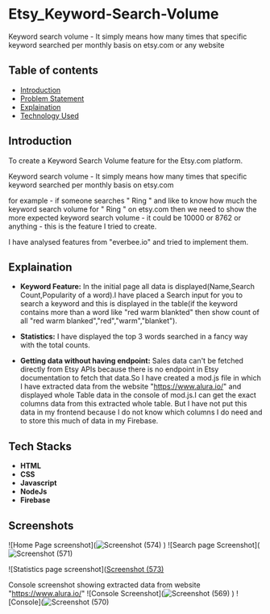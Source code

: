 
# Etsy_Keyword-Search-Volume

Keyword search volume - It simply means how many times that specific keyword searched per monthly basis on etsy.com  or any website

## Table of contents

- [Introduction](#intro)
- [Problem Statement](#ps)
- [Explaination](#explaination)
- [Technology Used](#tech)


## Introduction

To create a Keyword Search Volume feature for the Etsy.com platform.

Keyword search volume - It simply means how many times that specific keyword searched per monthly basis on etsy.com 

for example - if someone searches " Ring " and like to know how much the keyword search volume for " Ring " on etsy.com then we need to show the more expected keyword search volume - it could be 10000 or 8762 or anything - this is the feature I tried to create. 

I have analysed features from "everbee.io" and tried to implement them.


## Explaination

- **Keyword Feature:** In the initial page all data is displayed(Name,Search Count,Popularity of a word).I have placed a Search input for you to search a keyword and this is displayed in the table(if the keyword contains more than a word like "red warm blankted" then show count of all "red warm blanked","red","warm","blanket").

- **Statistics:** I have displayed the top 3 words searched in a fancy way with the total counts.

- **Getting data without having endpoint:** Sales data can't be fetched directly from Etsy APIs because there is no endpoint in Etsy documentation to fetch that data.So I have created a mod.js file in which I have extracted data from the website "https://www.alura.io/" and displayed whole Table data in the console of mod.js.I can get the exact columns data from this extracted whole table. But I have not put this data in my frontend because I do not know which columns I do need and to store this much of data in my Firebase.
## Tech Stacks

- **HTML** 
- **CSS** 
- **Javascript**
- **NodeJs** 
- **Firebase**  
## Screenshots
![Home Page screenshot](![Screenshot (574)](https://github.com/harshita-vajpayee/Etsy_Keyword-Search-Volume/assets/97746035/68f5b97d-33af-4783-808c-70d6e825f080)
)
![Search page Screenshot](![Screenshot (571)](https://github.com/harshita-vajpayee/Etsy_Keyword-Search-Volume/assets/97746035/84978347-1a69-47b4-8852-225e8d59ba14)

![Statistics page screenshot]([Screenshot (573)](https://github.com/harshita-vajpayee/Etsy_Keyword-Search-Volume/assets/97746035/c4f2d915-edf1-42c0-9a94-0c775ed15c66)

Console screenshot showing extracted data from website "https://www.alura.io/"
![Console Screenshot](![Screenshot (569)](https://github.com/harshita-vajpayee/Etsy_Keyword-Search-Volume/assets/97746035/800dc2d0-ab22-43e7-910f-1231677b9cef)
)
![Console](![Screenshot (570)](https://github.com/harshita-vajpayee/Etsy_Keyword-Search-Volume/assets/97746035/6ba21564-ce23-450a-9945-7bc9773b8ab6)

